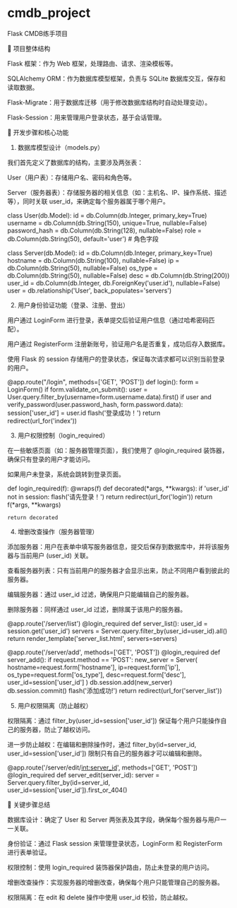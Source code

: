 # cmdb_project
Flask CMDB练手项目

🧩 项目整体结构

Flask 框架：作为 Web 框架，处理路由、请求、渲染模板等。

SQLAlchemy ORM：作为数据库模型框架，负责与 SQLite 数据库交互，保存和读取数据。

Flask-Migrate：用于数据库迁移（用于修改数据库结构时自动处理变动）。

Flask-Session：用来管理用户登录状态，基于会话管理。

🧩 开发步骤和核心功能
1. 数据库模型设计（models.py）

我们首先定义了数据库的结构，主要涉及两张表：

User（用户表）：存储用户名、密码和角色等。

Server（服务器表）：存储服务器的相关信息（如：主机名、IP、操作系统、描述等），同时关联 user_id，来确定每个服务器属于哪个用户。

class User(db.Model):
    id = db.Column(db.Integer, primary_key=True)
    username = db.Column(db.String(150), unique=True, nullable=False)
    password_hash = db.Column(db.String(128), nullable=False)
    role = db.Column(db.String(50), default='user')  # 角色字段

class Server(db.Model):
    id = db.Column(db.Integer, primary_key=True)
    hostname = db.Column(db.String(100), nullable=False)
    ip = db.Column(db.String(50), nullable=False)
    os_type = db.Column(db.String(50), nullable=False)
    desc = db.Column(db.String(200))
    user_id = db.Column(db.Integer, db.ForeignKey('user.id'), nullable=False)
    user = db.relationship('User', back_populates='servers')

2. 用户身份验证功能（登录、注册、登出）

用户通过 LoginForm 进行登录，表单提交后验证用户信息（通过哈希密码匹配）。

用户通过 RegisterForm 注册新账号，验证用户名是否重复，成功后存入数据库。

使用 Flask 的 session 存储用户的登录状态，保证每次请求都可以识别当前登录的用户。

@app.route("/login", methods=['GET', 'POST'])
def login():
    form = LoginForm()
    if form.validate_on_submit():
        user = User.query.filter_by(username=form.username.data).first()
        if user and verify_password(user.password_hash, form.password.data):
            session['user_id'] = user.id
            flash('登录成功！')
            return redirect(url_for('index'))

3. 用户权限控制（login_required）

在一些敏感页面（如：服务器管理页面），我们使用了 @login_required 装饰器，确保只有登录的用户才能访问。

如果用户未登录，系统会跳转到登录页面。

def login_required(f):
    @wraps(f)
    def decorated(*args, **kwargs):
        if 'user_id' not in session:
            flash('请先登录！')
            return redirect(url_for('login'))
        return f(*args, **kwargs)

    return decorated

4. 增删改查操作（服务器管理）

添加服务器：用户在表单中填写服务器信息，提交后保存到数据库中，并将该服务器与当前用户 (user_id) 关联。

查看服务器列表：只有当前用户的服务器才会显示出来，防止不同用户看到彼此的服务器。

编辑服务器：通过 user_id 过滤，确保用户只能编辑自己的服务器。

删除服务器：同样通过 user_id 过滤，删除属于该用户的服务器。

@app.route('/server/list')
@login_required
def server_list():
    user_id = session.get('user_id')
    servers = Server.query.filter_by(user_id=user_id).all()
    return render_template('server_list.html', servers=servers)

@app.route('/server/add', methods=['GET', 'POST'])
@login_required
def server_add():
    if request.method == 'POST':
        new_server = Server(
            hostname=request.form['hostname'],
            ip=request.form['ip'],
            os_type=request.form['os_type'],
            desc=request.form['desc'],
            user_id=session['user_id']
        )
        db.session.add(new_server)
        db.session.commit()
        flash('添加成功!')
        return redirect(url_for('server_list'))

5. 用户权限隔离（防止越权）

权限隔离：通过 filter_by(user_id=session['user_id']) 保证每个用户只能操作自己的服务器，防止了越权访问。

进一步防止越权：在编辑和删除操作时，通过 filter_by(id=server_id, user_id=session['user_id']) 限制只有自己的服务器才可以编辑和删除。

@app.route('/server/edit/<int:server_id>', methods=['GET', 'POST'])
@login_required
def server_edit(server_id):
    server = Server.query.filter_by(id=server_id, user_id=session['user_id']).first_or_404()

🧩 关键步骤总结

数据库设计：确定了 User 和 Server 两张表及其字段，确保每个服务器与用户一一关联。

身份验证：通过 Flask session 来管理登录状态，LoginForm 和 RegisterForm 进行表单验证。

权限控制：使用 login_required 装饰器保护路由，防止未登录的用户访问。

增删改查操作：实现服务器的增删改查，确保每个用户只能管理自己的服务器。

权限隔离：在 edit 和 delete 操作中使用 user_id 校验，防止越权。